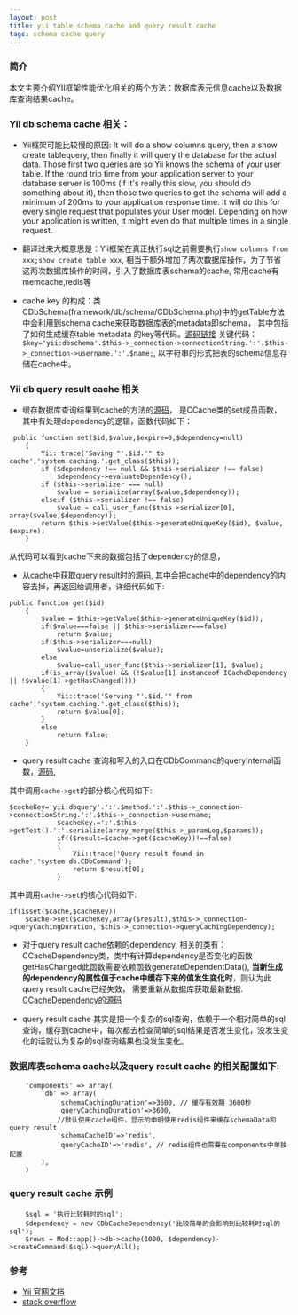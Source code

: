 ```yaml
---
layout: post
title: yii table schema cache and query result cache
tags: schema cache query 
---
```

### 简介

本文主要介绍YII框架性能优化相关的两个方法：数据库表元信息cache以及数据库查询结果cache。

### Yii db schema cache 相关： 
* Yii框架可能比较慢的原因: 
 It will do a show columns query, then a show create tablequery, then finally it will query the database for the actual data. Those first two queries are so Yii knows the schema of your user table. If the round trip time from your application server to your database server is 100ms (if it's really this slow, you should do something about it), then those two queries to get the schema will add a minimum of 200ms to your application response time. It will do this for every single request that populates your User model. Depending on how your application is written, it might even do that multiple times in a single request.

* 翻译过来大概意思是：Yii框架在真正执行sql之前需要执行`show columns from xxx;show create table xxx`, 相当于额外增加了两次数据库操作，为了节省这两次数据库操作的时间，引入了数据库表schema的cache, 常用cache有memcache,redis等

* cache key 的构成：类CDbSchema(framework/db/schema/CDbSchema.php)中的getTable方法中会利用到schema cache来获取数据库表的metadata即schema， 其中包括了如何生成缓存table metadata 的key等代码。[源码链接]( https://github.com/yiisoft/yii/blob/1.1.17/framework/db/schema/CDbSchema.php#L72)       关键代码：`$key='yii:dbschema'.$this->_connection->connectionString.':'.$this->_connection->username.':'.$name;`, 以字符串的形式把表的schema信息存储在cache中。


### Yii db query result cache  相关
* 缓存数据库查询结果到cache的方法的[源码](https://github.com/yiisoft/yii/blob/1.1.17/framework/caching/CCache.php#L173)， 是CCache类的set成员函数，其中有处理dependency的逻辑，函数代码如下：

```
 public function set($id,$value,$expire=0,$dependency=null)
    {
        Yii::trace('Saving "'.$id.'" to cache','system.caching.'.get_class($this));
        if ($dependency !== null && $this->serializer !== false)
            $dependency->evaluateDependency();
        if ($this->serializer === null)
            $value = serialize(array($value,$dependency));
        elseif ($this->serializer !== false)
            $value = call_user_func($this->serializer[0], array($value,$dependency));
        return $this->setValue($this->generateUniqueKey($id), $value, $expire);
    }

```

从代码可以看到cache下来的数据包括了dependency的信息，

* 从cache中获取query result时的[源码](https://github.com/yiisoft/yii/blob/1.1.17/framework/caching/CCache.php#L102), 其中会把cache中的dependency的内容去掉，再返回给调用者，详细代码如下:

```
public function get($id)
    {
        $value = $this->getValue($this->generateUniqueKey($id));
        if($value===false || $this->serializer===false)
            return $value;
        if($this->serializer===null)
            $value=unserialize($value);
        else
            $value=call_user_func($this->serializer[1], $value);
        if(is_array($value) && (!$value[1] instanceof ICacheDependency || !$value[1]->getHasChanged()))
        {
            Yii::trace('Serving "'.$id.'" from cache','system.caching.'.get_class($this));
            return $value[0];
        }
        else
            return false;
    }
```

* query result cache 查询和写入的入口在CDbCommand的queryInternal函数，[源码](https://github.com/yiisoft/yii/blob/1.1.17/framework/db/CDbCommand.php#L470),

其中调用`cache->get`的部分核心代码如下:

```
$cacheKey='yii:dbquery'.':'.$method.':'.$this->_connection->connectionString.':'.$this->_connection->username;
            $cacheKey.=':'.$this->getText().':'.serialize(array_merge($this->_paramLog,$params));
            if(($result=$cache->get($cacheKey))!==false)
            {
                Yii::trace('Query result found in cache','system.db.CDbCommand');
                return $result[0];
            }
```

其中调用`cache->set`的核心代码如下:

```
if(isset($cache,$cacheKey))
    $cache->set($cacheKey,array($result),$this->_connection->queryCachingDuration, $this->_connection->queryCachingDependency);
```

* 对于query result cache依赖的dependency, 相关的类有：CCacheDependency类，类中有计算dependency是否变化的函数getHasChanged此函数需要依赖函数generateDependentData(), **当新生成的dependency的属性值于cache中缓存下来的值发生变化时**，则认为此query result cache已经失效， 需要重新从数据库获取最新数据. [CCacheDependency的源码](https://github.com/yiisoft/yii/blob/1.1.17/framework/caching/dependencies/CCacheDependency.php#L67)

* query result cache 其实是把一个复杂的sql查询，依赖于一个相对简单的sql查询，缓存到cache中，每次都去检查简单的sql结果是否发生变化，没发生变化的话就认为复杂的sql查询结果也没发生变化。




### 数据库表schema cache以及query result cache 的相关配置如下:

```
    'components' => array(
        'db' => array(       
            'schemaCachingDuration'=>3600, // 缓存有效期 3600秒
            'queryCachingDuration'=>3600,
            //默认使用cache组件，显示的申明使用redis组件来缓存schemaData和query result
            'schemaCacheID'=>'redis',
            'queryCacheID'=>'redis', // redis组件也需要在components中单独配置
        ),
    )
```

### query result cache 示例

```
    $sql = '执行比较耗时的sql';
    $dependency = new CDbCacheDependency('比较简单的会影响到比较耗时sql的sql');
    $rows = Mod::app()->db->cache(1000, $dependency)->createCommand($sql)->queryAll();
```



### 参考
* [Yii 官网文档](http://www.yiiframework.com/doc/api/1.1/)
* [stack overflow ](http://stackoverflow.com/questions/23466159/the-schema-caching-in-yii)